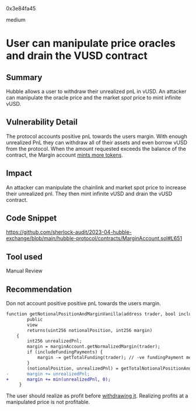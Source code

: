 0x3e84fa45

medium

# User can manipulate price oracles and drain the VUSD contract

## Summary

Hubble allows a user to withdraw their unrealized pnL in vUSD. 
An attacker can manipulate the oracle price and the market *spot* price to mint infinite vUSD.

## Vulnerability Detail

The protocol accounts positive pnL towards the users margin. With enough unrealized PnL they can withdraw all of their assets and even borrow vUSD from the protocol. When the amount requested exceeds the balance of the contract, the Margin account [mints more tokens](https://github.com/MarkuSchick/hubble-audit/blob/2d5a635d651955ced955e870d1e3620965dbe47e/hubble-protocol/contracts/MarginAccount.sol#L626-L636).

## Impact

An attacker can manipulate the chainlink and market spot price to increase their unrealized pnl. They then mint infinite vUSD and drain the vUSD contract.

## Code Snippet

https://github.com/sherlock-audit/2023-04-hubble-exchange/blob/main/hubble-protocol/contracts/MarginAccount.sol#L651

## Tool used

Manual Review

## Recommendation
Don not account positive positive pnL towards the users margin. 

```diff
function getNotionalPositionAndMarginVanilla(address trader, bool includeFundingPayments, Mode mode)
        public
        view
        returns(uint256 notionalPosition, int256 margin)
    {
        int256 unrealizedPnl;
        margin = marginAccount.getNormalizedMargin(trader);
        if (includeFundingPayments) {
            margin -= getTotalFunding(trader); // -ve fundingPayment means trader should receive funds
        }
        (notionalPosition, unrealizedPnl) = getTotalNotionalPositionAndUnrealizedPnl(trader, margin, mode);
-       margin += unrealizedPnl;
+       margin += min(unrealizedPnl, 0);
     }
```

The user should realize as profit before [withdrawing it](https://github.com/MarkuSchick/hubble-audit/blob/2d5a635d651955ced955e870d1e3620965dbe47e/hubble-protocol/contracts/MarginAccount.sol#L658-L662). Realizing profits at a manipulated price is not profitable.
